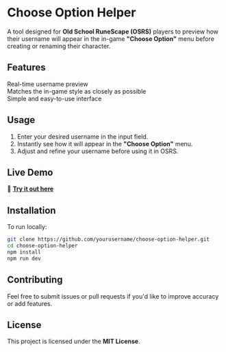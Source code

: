 # **Choose Option Helper**

A tool designed for **Old School RuneScape (OSRS)** players to preview how their username will appear in the in-game **"Choose Option"** menu before creating or renaming their character.

## **Features**

Real-time username preview  
Matches the in-game style as closely as possible  
Simple and easy-to-use interface

## **Usage**

1. Enter your desired username in the input field.
2. Instantly see how it will appear in the **"Choose Option"** menu.
3. Adjust and refine your username before using it in OSRS.

## **Live Demo**

🔗 **[Try it out here](your-live-demo-link-goes-here)**

## **Installation**

To run locally:

```sh
git clone https://github.com/yourusername/choose-option-helper.git
cd choose-option-helper
npm install
npm run dev
```

## **Contributing**

Feel free to submit issues or pull requests if you'd like to improve accuracy or add features.

## **License**

This project is licensed under the **MIT License**.
